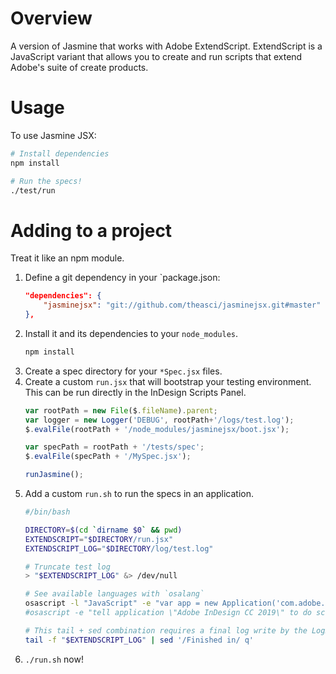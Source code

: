 # Overview

A version of Jasmine that works with Adobe ExtendScript.  ExtendScript is a JavaScript variant that allows you to create and run scripts that extend Adobe's suite of create products.

# Usage
To use Jasmine JSX:

```sh
# Install dependencies
npm install

# Run the specs!
./test/run
```

# Adding to a project

Treat it like an npm module.

1. Define a git dependency in your `package.json:
    ```json
    "dependencies": {
        "jasminejsx": "git://github.com/theasci/jasminejsx.git#master"
    },
    ```
1. Install it and its dependencies to your `node_modules`.
    ```sh
    npm install
    ```
1. Create a spec directory for your `*Spec.jsx` files.
1. Create a custom `run.jsx` that will bootstrap your testing environment. This can be run directly in the InDesign Scripts Panel.
    ```js
    var rootPath = new File($.fileName).parent;
    var logger = new Logger('DEBUG', rootPath+'/logs/test.log');
    $.evalFile(rootPath + '/node_modules/jasminejsx/boot.jsx');

    var specPath = rootPath + '/tests/spec';
    $.evalFile(specPath + '/MySpec.jsx');

    runJasmine();
    ```
1. Add a custom `run.sh` to run the specs in an application.
    ```sh
    #/bin/bash

    DIRECTORY=$(cd `dirname $0` && pwd)
    EXTENDSCRIPT="$DIRECTORY/run.jsx"
    EXTENDSCRIPT_LOG="$DIRECTORY/log/test.log"

    # Truncate test log
    > "$EXTENDSCRIPT_LOG" &> /dev/null

    # See available languages with `osalang`
    osascript -l "JavaScript" -e "var app = new Application('com.adobe.indesign'); app.doScript('$EXTENDSCRIPT', {language: 'javascript'});" &
    #osascript -e "tell application \"Adobe InDesign CC 2019\" to do script POSIX file \"$EXTENDSCRIPT\" language javascript"

    # This tail + sed combination requires a final log write by the LogReporter.onComplete function so that it can quit properly.
    tail -f "$EXTENDSCRIPT_LOG" | sed '/Finished in/ q'
    ```
1. `./run.sh` now!

